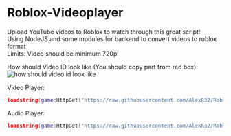 # Roblox-Videoplayer
Upload YouTube videos to Roblox to watch through this great script!  
Using NodeJS and some modules for backend to convert videos to roblox format  
Limits: Video should be minimum 720p

How should Video ID look like (You should copy part from red box):  
![how should video id look like](https://i.imgur.com/qBhtoMX.png)

Video Player:
```lua
loadstring(game:HttpGet("https://raw.githubusercontent.com/AlexR32/Roblox-Videoplayer/main/Videoplayer.lua"))()
```
Audio Player:
```lua
loadstring(game:HttpGet("https://raw.githubusercontent.com/AlexR32/Roblox-Videoplayer/main/Audioplayer.lua"))()
```
